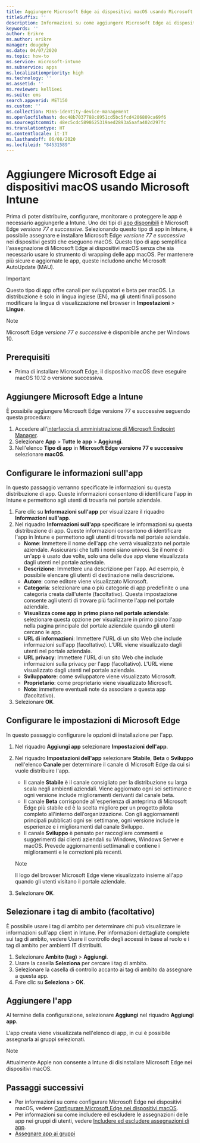 ```yaml
---
title: Aggiungere Microsoft Edge ai dispositivi macOS usando Microsoft Intune
titleSuffix: ''
description: Informazioni su come aggiungere Microsoft Edge ai dispositivi macOS usando Microsoft Intune.
keywords: ''
author: Erikre
ms.author: erikre
manager: dougeby
ms.date: 04/07/2020
ms.topic: how-to
ms.service: microsoft-intune
ms.subservice: apps
ms.localizationpriority: high
ms.technology: ''
ms.assetid: ''
ms.reviewer: kellieei
ms.suite: ems
search.appverid: MET150
ms.custom: ''
ms.collection: M365-identity-device-management
ms.openlocfilehash: dec48b7037788c8951cd5bc5fcd4206809ca69f6
ms.sourcegitcommit: 48ec5cdc5898625319aed2893a5aafa402d297fc
ms.translationtype: HT
ms.contentlocale: it-IT
ms.lasthandoff: 06/08/2020
ms.locfileid: "84531589"
---
```

# <a name="add-microsoft-edge-to-macos-devices-using-microsoft-intune"></a>Aggiungere Microsoft Edge ai dispositivi macOS usando Microsoft Intune

Prima di poter distribuire, configurare, monitorare o proteggere le app è necessario aggiungerle a Intune. Uno dei tipi di [app disponibili](apps-add.md#app-types-in-microsoft-intune) è Microsoft Edge *versione 77 e successive*. Selezionando questo tipo di app in Intune, è possibile assegnare e installare Microsoft Edge *versione 77 e successive* nei dispositivi gestiti che eseguono macOS. Questo tipo di app semplifica l'assegnazione di Microsoft Edge ai dispositivi macOS senza che sia necessario usare lo strumento di wrapping delle app macOS. Per mantenere più sicure e aggiornate le app, queste includono anche Microsoft AutoUpdate (MAU).

> [!IMPORTANT]
> Questo tipo di app offre canali per sviluppatori e beta per macOS. La distribuzione è solo in lingua inglese (EN), ma gli utenti finali possono modificare la lingua di visualizzazione nel browser in **Impostazioni** > **Lingue**. 

> [!NOTE]
> Microsoft Edge *versione 77 e successive* è disponibile anche per Windows 10.

## <a name="prerequisites"></a>Prerequisiti

- Prima di installare Microsoft Edge, il dispositivo macOS deve eseguire macOS 10.12 o versione successiva.

## <a name="add-microsoft-edge-to-intune"></a>Aggiungere Microsoft Edge a Intune

È possibile aggiungere Microsoft Edge versione 77 e successive seguendo questa procedura:

1. Accedere all'[interfaccia di amministrazione di Microsoft Endpoint Manager](https://go.microsoft.com/fwlink/?linkid=2109431).
2. Selezionare **App** > **Tutte le app** > **Aggiungi**.
3. Nell'elenco **Tipo di app** in **Microsoft Edge versione 77 e successive** selezionare **macOS**.

## <a name="configure-app-information"></a>Configurare le informazioni sull'app
In questo passaggio verranno specificate le informazioni su questa distribuzione di app. Queste informazioni consentono di identificare l'app in Intune e permettono agli utenti di trovarla nel portale aziendale.

1. Fare clic su **Informazioni sull'app** per visualizzare il riquadro **Informazioni sull'app**.
2. Nel riquadro **Informazioni sull'app** specificare le informazioni su questa distribuzione di app. Queste informazioni consentono di identificare l'app in Intune e permettono agli utenti di trovarla nel portale aziendale.
    - **Nome**: Immettere il nome dell'app che verrà visualizzato nel portale aziendale. Assicurarsi che tutti i nomi siano univoci. Se il nome di un'app è usato due volte, solo una delle due app viene visualizzata dagli utenti nel portale aziendale.
    - **Descrizione**: Immettere una descrizione per l'app. Ad esempio, è possibile elencare gli utenti di destinazione nella descrizione.
    - **Autore**: come editore viene visualizzato Microsoft.
    - **Categoria**: selezionare una o più categorie di app predefinite o una categoria creata dall'utente (facoltativo). Questa impostazione consente agli utenti di trovare più facilmente l'app nel portale aziendale.
    - **Visualizza come app in primo piano nel portale aziendale**: selezionare questa opzione per visualizzare in primo piano l'app nella pagina principale del portale aziendale quando gli utenti cercano le app.
    - **URL di informazioni**: Immettere l'URL di un sito Web che include informazioni sull'app (facoltativo). L'URL viene visualizzato dagli utenti nel portale aziendale.
    - **URL privacy**: Immettere l'URL di un sito Web che include informazioni sulla privacy per l'app (facoltativo). L'URL viene visualizzato dagli utenti nel portale aziendale.
    - **Sviluppatore**: come sviluppatore viene visualizzato Microsoft.
    - **Proprietario**: come proprietario viene visualizzato Microsoft.
    - **Note**: immettere eventuali note da associare a questa app (facoltativo).
3. Selezionare **OK**.

## <a name="configure-microsoft-edge-settings"></a>Configurare le impostazioni di Microsoft Edge
In questo passaggio configurare le opzioni di installazione per l'app.

1. Nel riquadro **Aggiungi app** selezionare **Impostazioni dell'app**.
2. Nel riquadro **Impostazioni dell'app** selezionare **Stabile**, **Beta** o **Sviluppo** nell'elenco **Canale** per determinare il canale di Microsoft Edge da cui si vuole distribuire l'app.

    - Il canale **Stabile** è il canale consigliato per la distribuzione su larga scala negli ambienti aziendali. Viene aggiornato ogni sei settimane e ogni versione include miglioramenti derivanti dal canale beta.
    - Il canale **Beta** corrisponde all'esperienza di anteprima di Microsoft Edge più stabile ed è la scelta migliore per un progetto pilota completo all'interno dell'organizzazione. Con gli aggiornamenti principali pubblicati ogni sei settimane, ogni versione include le esperienze e i miglioramenti dal canale Sviluppo.
    - Il canale **Sviluppo** è pensato per raccogliere commenti e suggerimenti dai clienti aziendali su Windows, Windows Server e macOS. Prevede aggiornamenti settimanali e contiene i miglioramenti e le correzioni più recenti.

    > [!NOTE]
    > Il logo del browser Microsoft Edge viene visualizzato insieme all'app quando gli utenti visitano il portale aziendale.

3.    Selezionare **OK**.

## <a name="select-scope-tags-optional"></a>Selezionare i tag di ambito (facoltativo)
È possibile usare i tag di ambito per determinare chi può visualizzare le informazioni sull'app client in Intune. Per informazioni dettagliate complete sui tag di ambito, vedere Usare il controllo degli accessi in base al ruolo e i tag di ambito per ambienti IT distribuiti.
1.    Selezionare **Ambito (tag)**  > **Aggiungi**.
2.    Usare la casella **Seleziona** per cercare i tag di ambito.
3.    Selezionare la casella di controllo accanto ai tag di ambito da assegnare a questa app.
4.    Fare clic su **Seleziona** > **OK**.

## <a name="add-the-app"></a>Aggiungere l'app
Al termine della configurazione, selezionare **Aggiungi** nel riquadro **Aggiungi app**. 

L'app creata viene visualizzata nell'elenco di app, in cui è possibile assegnarla ai gruppi selezionati. 

> [!NOTE]
> Attualmente Apple non consente a Intune di disinstallare Microsoft Edge nei dispositivi macOS.

## <a name="next-steps"></a>Passaggi successivi
- Per informazioni su come configurare Microsoft Edge nei dispositivi macOS, vedere [Configurare Microsoft Edge nei dispositivi macOS](https://docs.microsoft.com/deployedge/configure-microsoft-edge-on-mac).
- Per informazioni su come includere ed escludere le assegnazioni delle app nei gruppi di utenti, vedere [Includere ed escludere assegnazioni di app](apps-inc-exl-assignments.md).
- [Assegnare app ai gruppi](apps-deploy.md)
